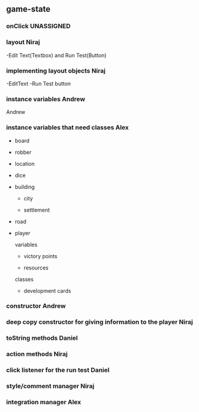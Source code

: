 ## game-state

### onClick UNASSIGNED

### layout Niraj

-Edit Text(Textbox) and Run Test(Button)

### implementing layout objects Niraj
-EditText
-Run Test button

### instance variables Andrew

Andrew

### instance variables that need classes Alex

- board

 - robber

  - location

- dice

- building

  - city
  
  - settlement
  
- road

- player

  variables
  
  - victory points
  
  - resources

  classes
  
  - development cards
  
### constructor Andrew

### deep copy constructor for giving information to the player Niraj

### toString methods Daniel

### action methods Niraj

### click listener for the run test Daniel

### style/comment manager Niraj

### integration manager Alex


